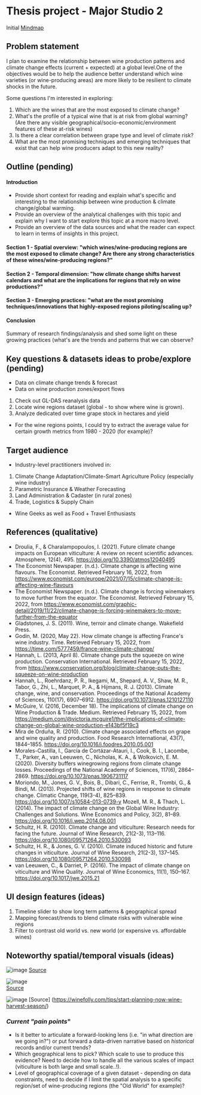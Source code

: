 # Thesis project - Major Studio 2 

Initial [Mindmap](https://app.mural.co/t/newschool14/m/newschool14/1643690438711/8729f87315827873d1ddd7c7095f14b6f8b6609e?sender=u6b4a2907c260aa3728a02010)

## Problem statement

I plan to examine the relationship between wine production patterns and climate change effects (current + expected) at a global level.One of the objectives would be to help the audience better understand which wine varieties (or wine-producing areas) are more likely to be resilient to climate shocks in the future.

Some questions I'm interested in exploring:
1. Which are the wines that are the most exposed to climate change?
2. What's the profile of a typical wine that is at risk from global warning? (Are there any visible geographical/socio-economic/environment features of these at-risk wines)
3. Is there a clear correlation between grape type and level of climate risk? 
4. What are the most promising techniques and emerging techniques that exist that can help wine producers adapt to this new reality?

## Outline (pending)

#### Introduction
- Provide short context for reading and explain what's specific and interesting to the relationship between wine production & climate change/global warming.
- Provide an overview of the analytical challenges with this topic and explain why I want to start explore this topic at a more macro level.
- Provide an overview of the data sources and what the reader can expect to learn in terms of insights in this project.

#### Section 1 - Spatial overview: "which wines/wine-producing regions are the most exposed to climate change? Are there any strong characteristics of these wines/wine-producing regions?"


#### Section 2 - Temporal dimension: "how climate change shifts harvest calendars and what are the implications for regions that rely on wine productions?"


#### Section 3 - Emerging practices: "what are the most promising techniques/innovations that highly-exposed regions piloting/scaling up?


#### Conclusion
Summary of research findings/analysis and shed some light on these growing practices (what's are the trends and patterns that we can observe?


## Key questions & datasets ideas to probe/explore (pending)

- Data on climate change trends & forecast
- Data on wine production zones/export flows

1) Check out GL-DAS reanalysis data
2) Locate wine regions dataset (global - to show where wine is grown). 
3) Analyze dedicated over time grape stock in hectares and yield

* For the wine regions points, I could try to extract the average value for certain growth metrics from 1980 - 2020 (for example)?

## Target audience
- Industry-level practitioners involved in: 
1. Climate Change Adaptation/Climate-Smart Agriculture Policy (especially wine industry)
2. Parametric Insurance & Weather Forecasting
3. Land Administration & Cadaster (in rural zones)
4. Trade, Logistics & Supply Chain
- Wine Geeks as well as Food + Travel Enthusiasts

## References (qualitative)

- Droulia, F., & Charalampopoulos, I. (2021). Future climate change impacts on European viticulture: A review on recent scientific advances. Atmosphere, 12(4), 495. https://doi.org/10.3390/atmos12040495 
- The Economist Newspaper. (n.d.). Climate change is affecting wine flavours. The Economist. Retrieved February 16, 2022, from https://www.economist.com/europe/2021/07/15/climate-change-is-affecting-wine-flavours 
- The Economist Newspaper. (n.d.). Climate change is forcing winemakers to move further from the equator. The Economist. Retrieved February 15, 2022, from https://www.economist.com/graphic-detail/2019/11/22/climate-change-is-forcing-winemakers-to-move-further-from-the-equator 
- Gladstones, J. S. (2011). Wine, terroir and climate change. Wakefield Press. 
- Godin, M. (2020, May 22). How climate change is affecting France's wine industry. Time. Retrieved February 15, 2022, from https://time.com/5777459/france-wine-climate-change/ 
- Hannah, L. (2013, April 8). Climate change puts the squeeze on wine production. Conservation International. Retrieved February 15, 2022, from https://www.conservation.org/blog/climate-change-puts-the-squeeze-on-wine-production 
- Hannah, L., Roehrdanz, P. R., Ikegami, M., Shepard, A. V., Shaw, M. R., Tabor, G., Zhi, L., Marquet, P. A., & Hijmans, R. J. (2013). Climate change, wine, and conservation. Proceedings of the National Academy of Sciences, 110(17), 6907–6912. https://doi.org/10.1073/pnas.1210127110 
- McGuire, V. (2016, December 18). The implications of climate change on Wine Production & Trade. Medium. Retrieved February 15, 2022, from https://medium.com/@victoria.mcguire1/the-implications-of-climate-change-on-global-wine-production-e143bf5f19c3 
- Mira de Orduña, R. (2010). Climate change associated effects on grape and wine quality and production. Food Research International, 43(7), 1844–1855. https://doi.org/10.1016/j.foodres.2010.05.001 
- Morales-Castilla, I., García de Cortázar-Atauri, I., Cook, B. I., Lacombe, T., Parker, A., van Leeuwen, C., Nicholas, K. A., & Wolkovich, E. M. (2020). Diversity buffers winegrowing regions from climate change losses. Proceedings of the National Academy of Sciences, 117(6), 2864–2869. https://doi.org/10.1073/pnas.1906731117 
- Moriondo, M., Jones, G. V., Bois, B., Dibari, C., Ferrise, R., Trombi, G., & Bindi, M. (2013). Projected shifts of wine regions in response to climate change. Climatic Change, 119(3-4), 825–839. https://doi.org/10.1007/s10584-013-0739-y 
Mozell, M. R., & Thach, L. (2014). The impact of climate change on the Global Wine Industry: Challenges and Solutions. Wine Economics and Policy, 3(2), 81–89. https://doi.org/10.1016/j.wep.2014.08.001 
- Schultz, H. R. (2010). Climate change and viticulture: Research needs for facing the future. Journal of Wine Research, 21(2-3), 113–116. https://doi.org/10.1080/09571264.2010.530093 
- Schultz, H. R., & Jones, G. V. (2010). Climate induced historic and future changes in viticulture. Journal of Wine Research, 21(2-3), 137–145. https://doi.org/10.1080/09571264.2010.530098 
- van Leeuwen, C., & Darriet, P. (2016). The impact of climate change on viticulture and Wine Quality. Journal of Wine Economics, 11(1), 150–167. https://doi.org/10.1017/jwe.2015.21 


## UI design features (ideas)
1. Timeline slider to show long term patterns & geographical spread
2. Mapping forecast/trends to blend climate risks with vulnerable wine regions
3. Filter to contrast old world vs. new world (or expensive vs. affordable wines)

## Noteworthy spatial/temporal visuals (ideas)

![image](https://user-images.githubusercontent.com/82052220/154169010-12dba900-e73f-49b3-ad40-9f63dbd9a5f1.png)
[Source](https://www.economist.com/graphic-detail/2019/11/22/climate-change-is-forcing-winemakers-to-move-further-from-the-equator)

![image](https://user-images.githubusercontent.com/82052220/154168572-477834d5-bb5a-45e5-9333-0153f9a1ce31.png) <br>
[Source](https://www.climatecentral.org/news/study-climate-change-will-threaten-wine-production-15857)

![image](https://user-images.githubusercontent.com/82052220/154543731-44f0bb39-a4aa-4916-a411-b2fa61e4307e.png)
[Source] (https://winefolly.com/tips/start-planning-now-wine-harvest-season/)


### *Current "pain points*"
- Is it better to articulate a forward-looking lens (i.e. "in what direction are we going in?") or put forward a data-driven narrative based on _historical_ records and/or current trends?
- Which geographical lens to pick? Which scale to use to produce this evidence? Need to decide how to handle all the various scales of impact (viticulture is both large and small scale..!).
- Level of geographical coverage of a given dataset - depending on data constraints, need to decide if I limit the spatial analysis to a specific region/set of wine-producing regions (the "Old World" for example)?

